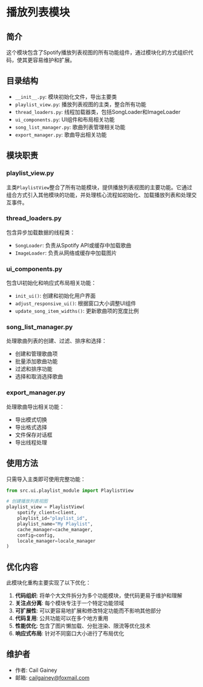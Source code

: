 # 播放列表模块

## 简介
这个模块包含了Spotify播放列表视图的所有功能组件，通过模块化的方式组织代码，使其更容易维护和扩展。

## 目录结构
- `__init__.py`: 模块初始化文件，导出主要类
- `playlist_view.py`: 播放列表视图的主类，整合所有功能
- `thread_loaders.py`: 线程加载器类，包括SongLoader和ImageLoader
- `ui_components.py`: UI组件和布局相关功能
- `song_list_manager.py`: 歌曲列表管理相关功能
- `export_manager.py`: 歌曲导出相关功能

## 模块职责

### playlist_view.py
主类`PlaylistView`整合了所有功能模块，提供播放列表视图的主要功能。它通过组合方式引入其他模块的功能，并处理核心流程如初始化、加载播放列表和处理交互事件。

### thread_loaders.py
包含异步加载数据的线程类：
- `SongLoader`: 负责从Spotify API或缓存中加载歌曲
- `ImageLoader`: 负责从网络或缓存中加载图片

### ui_components.py
包含UI初始化和响应式布局相关功能：
- `init_ui()`: 创建和初始化用户界面
- `adjust_responsive_ui()`: 根据窗口大小调整UI组件
- `update_song_item_widths()`: 更新歌曲项的宽度比例

### song_list_manager.py
处理歌曲列表的创建、过滤、排序和选择：
- 创建和管理歌曲项
- 批量添加歌曲功能
- 过滤和排序功能
- 选择和取消选择歌曲

### export_manager.py
处理歌曲导出相关功能：
- 导出模式切换
- 导出格式选择
- 文件保存对话框
- 导出线程处理

## 使用方法
只需导入主类即可使用完整功能：
```python
from src.ui.playlist_module import PlaylistView

# 创建播放列表视图
playlist_view = PlaylistView(
    spotify_client=client,
    playlist_id="playlist_id",
    playlist_name="My Playlist",
    cache_manager=cache_manager,
    config=config,
    locale_manager=locale_manager
)
```

## 优化内容

此模块化重构主要实现了以下优化：

1. **代码组织**: 将单个大文件拆分为多个功能模块，使代码更易于维护和理解
2. **关注点分离**: 每个模块专注于一个特定功能领域
3. **可扩展性**: 可以更容易地扩展和修改特定功能而不影响其他部分
4. **代码复用**: 公共功能可以在多个地方重用
5. **性能优化**: 包含了图片懒加载、分批渲染、限流等优化技术
6. **响应式布局**: 针对不同窗口大小进行了布局优化

## 维护者
- 作者: Cail Gainey
- 邮箱: cailgainey@foxmail.com